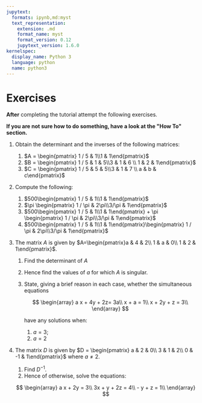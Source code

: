 ```yaml
---
jupytext:
  formats: ipynb,md:myst
  text_representation:
    extension: .md
    format_name: myst
    format_version: 0.12
    jupytext_version: 1.6.0
kernelspec:
  display_name: Python 3
  language: python
  name: python3
---
```


# Exercises

**After** completing the tutorial attempt the following exercises.

**If you are not sure how to do something, have a look at the "How To" section.**

1. Obtain the determinant and the inverses of the following matrices:
    1. $A = \begin{pmatrix} 1 / 5 & 1\\1 & 1\end{pmatrix}$
    2. $B = \begin{pmatrix} 1 / 5 & 1 & 5\\3 & 1 & 6 \\ 1 & 2 & 1\end{pmatrix}$
    3. $C = \begin{pmatrix} 1 / 5 & 5 & 5\\3 & 1 & 7 \\ a & b & c\end{pmatrix}$
2. Compute the following:
    1. $500\begin{pmatrix} 1 / 5 & 1\\1 & 1\end{pmatrix}$
    2. $\pi \begin{pmatrix} 1 / \pi & 2\pi\\3/\pi & 1\end{pmatrix}$
    3. $500\begin{pmatrix} 1 / 5 & 1\\1 & 1\end{pmatrix} + \pi \begin{pmatrix} 1 / \pi & 2\pi\\3/\pi & 1\end{pmatrix}$
    4. $500\begin{pmatrix} 1 / 5 & 1\\1 & 1\end{pmatrix}\begin{pmatrix} 1 / \pi & 2\pi\\3/\pi & 1\end{pmatrix}$
3. The matrix $A$ is given by $A=\begin{pmatrix}a & 4 & 2\\ 1 & a & 0\\ 1 & 2 & 1\end{pmatrix}$.
    1. Find the determinant of $A$
    2. Hence find the values of $a$ for which $A$ is singular.
    3. State, giving a brief reason in each case, whether the simultaneous equations

        $$
            \begin{array}
                a x + 4y + 2z= 3a\\
                x + a  = 1\\
                x + 2y + z = 3\\
            \end{array}
        $$

        have any solutions when:
          1. $a = 3$;
          2. $a = 2$
4. The matrix $D$ is given by $D = \begin{pmatrix} a & 2 & 0\\ 3 & 1 & 2\\ 0 & -1 & 1\end{pmatrix}$ where $a\ne 2$.
    1. Find $D^{-1}$.
    2. Hence of otherwise, solve the equations:

    $$
    \begin{array}
        a x + 2y = 3\\
        3x + y + 2z = 4\\
        - y + z = 1\\
    \end{array}
    $$
